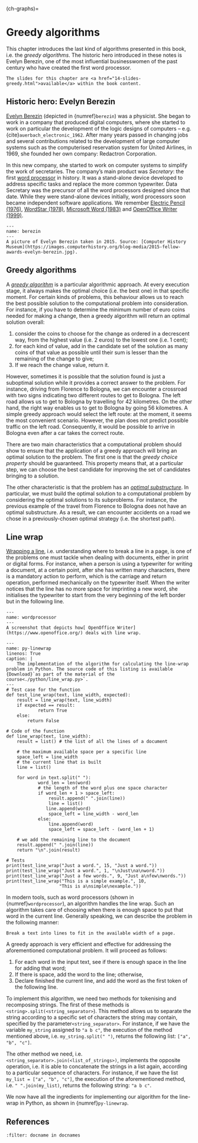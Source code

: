 (ch-graphs)=
# Greedy algorithms

This chapter introduces the last kind of algorithms presented in this book, i.e. the *greedy algorithms*. The historic hero introduced in these notes is Evelyn Berezin, one of the most influential businesswomen of the past century who have created the first word processor.

```{note}
The slides for this chapter are <a href="14-slides-greedy.html">available</a> within the book content.
```


## Historic hero: Evelyn Berezin

[Evelyn Berezin](https://en.wikipedia.org/wiki/Evelyn_Berezin) (depicted in {numref}`berezin`) was a physicist. She began to work in a company that produced digital computers, where she started to work on particular the development of the logic designs of computers – e.g. {cite}`auerbach_electronic_1962`. After many years passed in changing jobs and several contributions related to the development of large computer systems such as the computerised reservation system for United Airlines, in 1969, she founded her own company: Redactron Corporation.

In this new company, she started to work on computer systems to simplify the work of secretaries. The company’s main product was *Secretary*: the first [word processor](https://en.wikipedia.org/wiki/Word_processor) in history. It was a stand-alone device developed to address specific tasks and replace the more common typewriter. Data Secretary was the precursor of all the word processors designed since that date. While they were stand-alone devices initially, word processors soon became independent software applications. We remember [Electric Pencil (1976)](https://en.wikipedia.org/wiki/Electric_Pencil), [WordStar (1978)](https://en.wikipedia.org/wiki/WordStar), [Microsoft Word (1983)](https://en.wikipedia.org/wiki/Microsoft_Word) and [OpenOffice Writer (1999)](https://en.wikipedia.org/wiki/OpenOffice.org).


```{figure} images/14-berezin.png
---
name: berezin
---
A picture of Evelyn Berezin taken in 2015. Source: [Computer History Museum](https://images.computerhistory.org/blog-media/2015-fellow-awards-evelyn-berezin.jpg). 
```


## Greedy algorithms

A *[greedy algorithm](https://en.wikipedia.org/wiki/Greedy_algorithm)* is a particular algorithmic approach. At every execution stage, it always makes the optimal choice (i.e. the best one) in that specific moment. For certain kinds of problems, this behaviour allows us to reach the best possible solution to the computational problem into consideration. For instance, if you have to determine the minimum number of euro coins needed for making a change, then a greedy algorithm will return an optimal solution overall:

1. consider the coins to choose for the change as ordered in a decrescent way, from the highest value (i.e. 2 euros) to the lowest one (i.e. 1 cent);
2. for each kind of value, add in the candidate set of the solution as many coins of that value as possible until their sum is lesser than the remaining of the change to give;
3. If we reach the change value, return it.

However, sometimes it is possible that the solution found is just a suboptimal solution while it provides a correct answer to the problem. For instance, driving from Florence to Bologna, we can encounter a crossroad with two signs indicating two different routes to get to Bologna. The left road allows us to get to Bologna by travelling for 42 kilometres. On the other hand, the right way enables us to get to Bologna by going 56 kilometres. A simple greedy approach would select the left route: at the moment, it seems the most convenient scenario. However, the plan does not predict possible traffic on the left road. Consequently, it would be possible to arrive in Bologna even after a car takes the correct route.

There are two main characteristics that a computational problem should show to ensure that the application of a greedy approach will bring an optimal solution to the problem. The first one is that the *greedy choice property* should be guaranteed. This property means that, at a particular step, we can choose the best candidate for improving the set of candidates bringing to a solution.

The other characteristic is that the problem has an *[optimal substructure](https://en.wikipedia.org/wiki/Optimal_substructure)*. In particular, we must build the optimal solution to a computational problem by considering the optimal solutions to its subproblems. For instance, the previous example of the travel from Florence to Bologna does not have an optimal substructure. As a result, we can encounter accidents on a road we chose in a previously-chosen optimal strategy (i.e. the shortest path).


## Line wrap

[Wrapping a line](https://en.wikipedia.org/wiki/Line_wrap_and_word_wrap), i.e. understanding where to break a line in a page, is one of the problems one must tackle when dealing with documents, either in print or digital forms. For instance, when a person is using a typewriter for writing a document, at a certain point, after she has written many characters, there is a mandatory action to perform, which is the carriage and return operation, performed mechanically on the typewriter itself. When the writer notices that the line has no more space for imprinting a new word, she initialises the typewriter to start from the very beginning of the left border but in the following line.


```{figure} images/14-wordprocessor.png
---
name: wordprocessor
---
A screenshot that depicts how[ OpenOffice Writer](https://www.openoffice.org/) deals with line wrap.
```


```{code-block} python
---
name: py-linewrap
linenos: True
caption: |
    The implementation of the algorithm for calculating the line-wrap problem in Python. The source code of this listing is available {Download}`as part of the material of the course<./python/line_wrap.py>`.
---
# Test case for the function
def test_line_wrap(text, line_width, expected):
	result = line_wrap(text, line_width)
	if expected == result:
    		return True
	else:
    	return False

# Code of the function
def line_wrap(text, line_width):
	result = list() # the list of all the lines of a document

	# the maximum available space per a specific line
	space_left = line_width
	# the current line that is built
	line = list()

	for word in text.split(" "):
    		word_len = len(word)
        	# the length of the word plus one space character
        	if word_len + 1 > space_left:
            	result.append(" ".join(line))
            	line = list()
               line.append(word)
            	space_left = line_width - word_len
        	else:
            	line.append(word)
            	space_left = space_left - (word_len + 1)

	# we add the remaining line to the document
	result.append(" ".join(line))
	return "\n".join(result)

# Tests
print(test_line_wrap("Just a word.", 15, "Just a word."))
print(test_line_wrap("Just a word.", 1, "\nJust\na\nword."))
print(test_line_wrap("Just a few words.", 9, "Just a\nfew\nwords."))
print(test_line_wrap("This is a simple example.", 10,
                 	"This is a\nsimple\nexample."))
```


In modern tools, such as word processors (shown in {numref}`wordprocessor`), an algorithm handles the line wrap. Such an algorithm takes care of choosing when there is enough space to put that word in the current line. Generally speaking, we can describe the problem in the following manner:

```{admonition} Computational problem
Break a text into lines to fit in the available width of a page.
```

A greedy approach is very efficient and effective for addressing the aforementioned computational problem. It will proceed as follows:

1. For each word in the input text, see if there is enough space in the line for adding that word;
2. If there is space, add the word to the line; otherwise,
3. Declare finished the current line, and add the word as the first token of the following line.

To implement this algorithm, we need two methods for tokenising and recomposing strings. The first of these methods is ​`<string>.split(<string_separator>`). This method allows us to separate the string according to a specific set of characters the string may contain, specified by the parameter ​`<string_separator>`. For instance, if we have the variable `my_string` assigned to `"a b c"`, the execution of the method mentioned above, i.e. `my_string.split(" ")`, returns the following list: `["a", "b", "c"]`.

The other method we need, i.e. ​`<string_separator>.join(<list_of_strings>)`, implements the opposite operation, i.e. it is able to concatenate the strings in a list again, according to a particular sequence of characters. For instance, if we have the list `my_list = ["a", "b", "c"]`, the execution of the aforementioned method, i.e. ​`" ".join(my_list)`, returns the following string: `"a b c"`.

We now have all the ingredients for implementing our algorithm for the line-wrap in Python, as shown in {numref}`py-linewrap`.



## References

```{bibliography}
:filter: docname in docnames
```